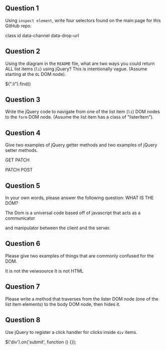 ## Question 1

Using `inspect element`, write four selectors found on the main page for this
GitHub repo.

class
id
data-channel
data-drop-url
<!-- your answer ends here -->

## Question 2

Using the diagram in the `README` file, what are two ways you could return ALL
list items (`li`) using jQuery? This is intentionally vague. (Assume starting
at the `OL` DOM node).

$(".li").find()

## Question 3

Write the jQuery code to navigate from one of the list item (`li`) DOM nodes to
the `form` DOM node. (Assume the list item has a class of "listerItem").

<!-- your answer starts here -->

<!-- your answer ends here -->

## Question 4

Give two examples of jQuery getter methods and two examples of jQuery setter
methods.

GET PATCH

PATCH POST

## Question 5

In your own words, please answer the following question: WHAT IS THE DOM?

The Dom is a universal code based off of javascript that acts as a communicator

and manipulator between the client and the server.

## Question 6

Please give two examples of things that are commonly confused for the DOM.

It is not the veiwsource
It is not HTML
## Question 7

Please write a method that traverses from the lister DOM node (one of the list
item elements) to the body DOM node, then hides it.

<!-- your answer starts here -->

<!-- your answer ends here -->

## Question 8

Use jQuery to register a click handler for clicks inside `div` items.

$('div').on('submit', function () {});
<!-- your answer ends here -->
